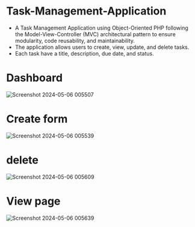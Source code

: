 # Task-Management-Application
*  A Task Management Application using Object-Oriented PHP following the Model-View-Controller (MVC) architectural pattern to ensure modularity, code reusability, and maintainability. 
* The application allows users to create, view, update, and delete tasks. 
* Each task have a title, description, due date, and status. 

# Dashboard
![Screenshot 2024-05-06 005507](https://github.com/mazen4bs/Task-Management-Application-using-MVC/assets/128807230/f2968f79-a0f3-4902-8424-59d1a2c7658f)
# Create form
![Screenshot 2024-05-06 005539](https://github.com/mazen4bs/Task-Management-Application-using-MVC/assets/128807230/12324995-a535-4bd5-866e-fc9d5ad43fa1)
# delete 
![Screenshot 2024-05-06 005609](https://github.com/mazen4bs/Task-Management-Application-using-MVC/assets/128807230/dcd4086e-deb0-4faa-a230-93d86c6fb127)
# View page
![Screenshot 2024-05-06 005639](https://github.com/mazen4bs/Task-Management-Application-using-MVC/assets/128807230/7fe0a632-acaa-495d-8398-15911e8aabb6)
